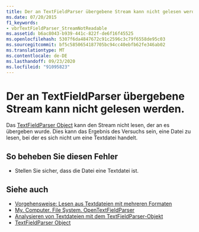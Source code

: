 ```yaml
---
title: Der an TextFieldParser übergebene Stream kann nicht gelesen werden.
ms.date: 07/20/2015
f1_keywords:
- vbrTextFieldParser_StreamNotReadable
ms.assetid: b6ac8043-b939-441c-822f-de6f16f45525
ms.openlocfilehash: 5307f6da4847672c91c2596c3c79f6558de95c03
ms.sourcegitcommit: bf5c5850654187705bc94cc40ebfb62fe346ab02
ms.translationtype: MT
ms.contentlocale: de-DE
ms.lasthandoff: 09/23/2020
ms.locfileid: "91095823"
---
```

# <a name="the-stream-passed-to-textfieldparser-cannot-be-read"></a>Der an TextFieldParser übergebene Stream kann nicht gelesen werden.

Das [TextFieldParser Object](../language-reference/objects/textfieldparser-object.md) kann den Stream nicht lesen, der an es übergeben wurde. Dies kann das Ergebnis des Versuchs sein, eine Datei zu lesen, bei der es sich nicht um eine Textdatei handelt.  
  
## <a name="to-correct-this-error"></a>So beheben Sie diesen Fehler  
  
- Stellen Sie sicher, dass die Datei eine Textdatei ist.  
  
## <a name="see-also"></a>Siehe auch

- [Vorgehensweise: Lesen aus Textdateien mit mehreren Formaten](../developing-apps/programming/drives-directories-files/how-to-read-from-text-files-with-multiple-formats.md)
- [My. Computer. File System. OpenTextFieldParser](xref:Microsoft.VisualBasic.FileIO.FileSystem.OpenTextFieldParser%2A)
- [Analysieren von Textdateien mit dem TextFieldParser-Objekt](../developing-apps/programming/drives-directories-files/parsing-text-files-with-the-textfieldparser-object.md)
- [TextFieldParser Object](../language-reference/objects/textfieldparser-object.md)

